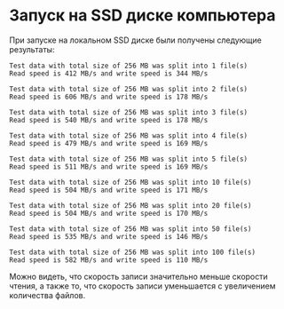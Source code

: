 # Запуск на SSD диске компьютера

При запуске на локальном SSD диске были получены следующие результаты:

```
Test data with total size of 256 MB was split into 1 file(s)
Read speed is 412 MB/s and write speed is 344 MB/s

Test data with total size of 256 MB was split into 2 file(s)
Read speed is 606 MB/s and write speed is 178 MB/s

Test data with total size of 256 MB was split into 3 file(s)
Read speed is 540 MB/s and write speed is 178 MB/s

Test data with total size of 256 MB was split into 4 file(s)
Read speed is 479 MB/s and write speed is 169 MB/s

Test data with total size of 256 MB was split into 5 file(s)
Read speed is 511 MB/s and write speed is 169 MB/s

Test data with total size of 256 MB was split into 10 file(s)
Read speed is 504 MB/s and write speed is 171 MB/s

Test data with total size of 256 MB was split into 20 file(s)
Read speed is 504 MB/s and write speed is 170 MB/s

Test data with total size of 256 MB was split into 50 file(s)
Read speed is 535 MB/s and write speed is 146 MB/s

Test data with total size of 256 MB was split into 100 file(s)
Read speed is 582 MB/s and write speed is 110 MB/s

```

Можно видеть, что скорость записи значительно меньше скорости чтения, а также то, что
скорость записи уменьшается с увеличением количества файлов.